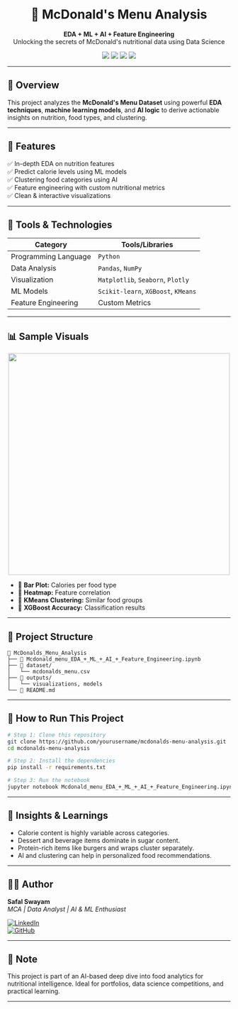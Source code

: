 
<h1 align="center">🍔 McDonald's Menu Analysis</h1>
<p align="center">
  <b>EDA + ML + AI + Feature Engineering</b><br>
  Unlocking the secrets of McDonald's nutritional data using Data Science
</p>

<p align="center">
  <img src="https://img.shields.io/badge/Language-Python-blue?style=flat-square" />
  <img src="https://img.shields.io/badge/Library-Scikit--Learn-yellow?style=flat-square" />
  <img src="https://img.shields.io/badge/Visualization-Matplotlib%20|%20Seaborn%20|%20Plotly-brightgreen?style=flat-square" />
  <img src="https://img.shields.io/badge/Machine%20Learning-XGBoost%20|%20KMeans-red?style=flat-square" />
</p>

---

## 📌 Overview

This project analyzes the **McDonald's Menu Dataset** using powerful **EDA techniques**, **machine learning models**, and **AI logic** to derive actionable insights on nutrition, food types, and clustering.

---

## 🧠 Features

✅ In-depth EDA on nutrition features  
✅ Predict calorie levels using ML models  
✅ Clustering food categories using AI  
✅ Feature engineering with custom nutritional metrics  
✅ Clean & interactive visualizations  

---

## 🧪 Tools & Technologies

| Category             | Tools/Libraries                      |
|----------------------|--------------------------------------|
| Programming Language | `Python`                             |
| Data Analysis        | `Pandas`, `NumPy`                    |
| Visualization        | `Matplotlib`, `Seaborn`, `Plotly`   |
| ML Models            | `Scikit-learn`, `XGBoost`, `KMeans` |
| Feature Engineering  | Custom Metrics                       |

---

## 📊 Sample Visuals

<p align="center">
  <img src="https://user-images.githubusercontent.com/82999558/211193918-63cc1dd1-91be-4a1b-a685-61ed014c232f.png" width="500"/>
</p>

- 📌 **Bar Plot:** Calories per food type  
- 📌 **Heatmap:** Feature correlation  
- 📌 **KMeans Clustering:** Similar food groups  
- 📌 **XGBoost Accuracy:** Classification results  

---

## 📂 Project Structure

```
📁 McDonalds_Menu_Analysis
├── 📘 Mcdonald_menu_EDA_+_ML_+_AI_+_Feature_Engineering.ipynb
├── 📁 dataset/
│   └── mcdonalds_menu.csv
├── 📁 outputs/
│   └── visualizations, models
└── 📄 README.md
```

---

## 🚀 How to Run This Project

```bash
# Step 1: Clone this repository
git clone https://github.com/yourusername/mcdonalds-menu-analysis.git
cd mcdonalds-menu-analysis

# Step 2: Install the dependencies
pip install -r requirements.txt

# Step 3: Run the notebook
jupyter notebook Mcdonald_menu_EDA_+_ML_+_AI_+_Feature_Engineering.ipynb
```

---

## 🌟 Insights & Learnings

- Calorie content is highly variable across categories.
- Dessert and beverage items dominate in sugar content.
- Protein-rich items like burgers and wraps cluster separately.
- AI and clustering can help in personalized food recommendations.

---

## 👨‍💻 Author

**Safal Swayam**  
_MCA | Data Analyst | AI & ML Enthusiast_

[![LinkedIn](https://img.shields.io/badge/LinkedIn-blue?style=flat-square&logo=linkedin)](https://www.linkedin.com/in/safal-swayam-530025304/)  
[![GitHub](https://img.shields.io/badge/GitHub-black?style=flat-square&logo=github)](https://github.com/safalswayam)

---

## 📌 Note

This project is part of an AI-based deep dive into food analytics for nutritional intelligence. Ideal for portfolios, data science competitions, and practical learning.

---
